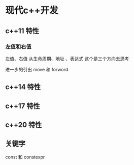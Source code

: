 # 现代c++开发

## c++11 特性

### 左值和右值
左值、右值 从生命周期、地址 、表达式 这个是三个方向去思考

进一步的引出 move 和 forword

## c++14 特性


## c++17 特性


## c++20 特性




## 关键字

const 和 constexpr
